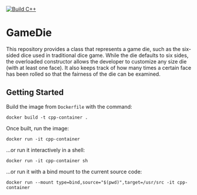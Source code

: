 [![Build C++](https://github.com/navjitsinghb/GameDie/actions/workflows/main.yml/badge.svg)](https://github.com/navjitsinghb/GameDie/actions/workflows/main.yml)
# GameDie

This repository provides a class that represents a game die, such as the
six-sided dice used in traditional dice game. While the die defaults to 
six sides, the overloaded constructor allows the developer to customize
any size die (with at least one face). It also keeps track of how many
times a certain face has been rolled so that the fairness of the die
can be examined.

## Getting Started

Build the image from `Dockerfile` with the command:

`docker build -t cpp-container .`

Once built, run the image:

`docker run -it cpp-container`

...or run it interactively in a shell:

`docker run -it cpp-container sh`

...or run it with a bind mount to the current source code:

`docker run --mount type=bind,source="$(pwd)",target=/usr/src -it cpp-container`
